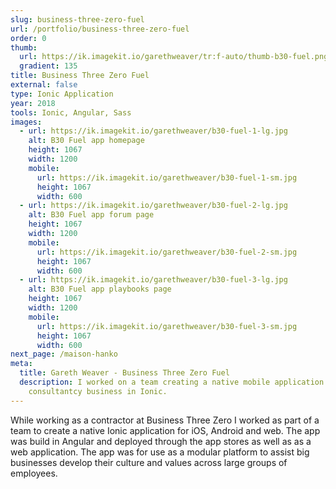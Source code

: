 ```yaml
---
slug: business-three-zero-fuel
url: /portfolio/business-three-zero-fuel
order: 0
thumb:
  url: https://ik.imagekit.io/garethweaver/tr:f-auto/thumb-b30-fuel.png
  gradient: 135
title: Business Three Zero Fuel
external: false
type: Ionic Application
year: 2018
tools: Ionic, Angular, Sass
images:
  - url: https://ik.imagekit.io/garethweaver/b30-fuel-1-lg.jpg
    alt: B30 Fuel app homepage
    height: 1067
    width: 1200
    mobile:
      url: https://ik.imagekit.io/garethweaver/b30-fuel-1-sm.jpg
      height: 1067
      width: 600
  - url: https://ik.imagekit.io/garethweaver/b30-fuel-2-lg.jpg
    alt: B30 Fuel app forum page
    height: 1067
    width: 1200
    mobile:
      url: https://ik.imagekit.io/garethweaver/b30-fuel-2-sm.jpg
      height: 1067
      width: 600
  - url: https://ik.imagekit.io/garethweaver/b30-fuel-3-lg.jpg
    alt: B30 Fuel app playbooks page
    height: 1067
    width: 1200
    mobile:
      url: https://ik.imagekit.io/garethweaver/b30-fuel-3-sm.jpg
      height: 1067
      width: 600
next_page: /maison-hanko
meta:
  title: Gareth Weaver - Business Three Zero Fuel
  description: I worked on a team creating a native mobile application for a
    consultantcy business in Ionic.
---
```

While working as a contractor at Business Three Zero I worked as part of a team
to create a native Ionic application for iOS, Android and web. The app was build
in Angular and deployed through the app stores as well as as a web application.
The app was for use as a modular platform to assist big businesses develop
their culture and values across large groups of employees.
